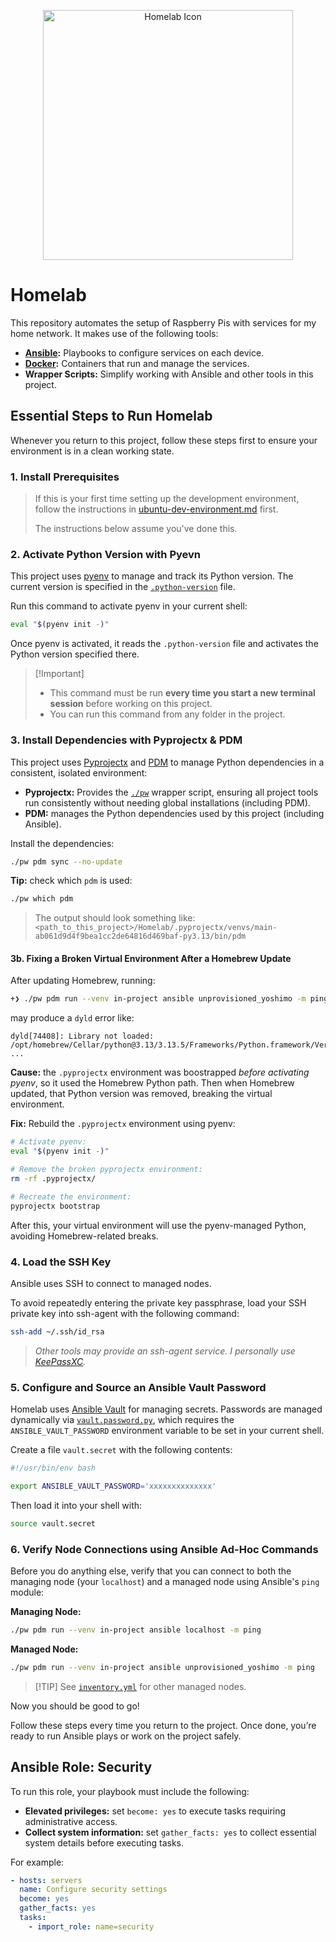 <p align="center">
    <img src="./gallery/homelab-icon-1.png" alt="Homelab Icon" width="400" height="400">
</p>

# Homelab

This repository automates the setup of Raspberry Pis with services for my home network. It
makes use of the following tools:

- **[Ansible](https://www.ansible.com/):** Playbooks to configure services on each device.
- **[Docker](https://docs.docker.com/get-started/):** Containers that run and manage the
  services.
- **Wrapper Scripts:** Simplify working with Ansible and other tools in this project.

## Essential Steps to Run Homelab

Whenever you return to this project, follow these steps first to ensure your environment is in
a clean working state.

### 1. Install Prerequisites

> If this is your first time setting up the development environment, follow the instructions in
> [ubuntu-dev-environment.md](./docs/ubuntu-dev-environment.md) first.
>
> The instructions below assume you've done this.

### 2. Activate Python Version with Pyevn

This project uses [pyenv](https://github.com/pyenv/pyenv) to manage and track its Python
version. The current version is specified in the [`.python-version`](./.python-version) file.

Run this command to activate pyenv in your current shell:

```bash
eval "$(pyenv init -)"
```

Once pyenv is activated, it reads the `.python-version` file and activates the Python version
specified there.

> \[!Important\]
> - This command must be run **every time you start a new terminal session** before working on
>   this project.
> - You can run this command from any folder in the project.  

### 3. Install Dependencies with Pyprojectx & PDM

This project uses [Pyprojectx](https://github.com/pyprojectx/pyprojectx) and
[PDM](https://github.com/pdm-project/pdm) to manage Python dependencies in a consistent,
isolated environment:

- **Pyprojectx:** Provides the [`./pw`](./pw) wrapper script, ensuring all project tools run
  consistently without needing global installations (including PDM).
- **PDM:** manages the Python dependencies used by this project (including Ansible).  

Install the dependencies:

```bash
./pw pdm sync --no-update
```

**Tip:** check which `pdm` is used:

```bash
./pw which pdm
```

> The output should look something like:
> `<path_to_this_project>/Homelab/.pyprojectx/venvs/main-ab061d9d4f9bea1cc2de64816d469baf-py3.13/bin/pdm`

#### 3b. Fixing a Broken Virtual Environment After a Homebrew Update

After updating Homebrew, running:

```bash
+❯ ./pw pdm run --venv in-project ansible unprovisioned_yoshimo -m ping
```

may produce a `dyld` error like:

```
dyld[74408]: Library not loaded: /opt/homebrew/Cellar/python@3.13/3.13.5/Frameworks/Python.framework/Versions/3.13/Python
...
```

**Cause:** the `.pyprojectx` environment was boostrapped _before activating pyenv_, so it used
the Homebrew Python path. Then when Homebrew updated, that Python version was removed, breaking
the virtual environment.

**Fix:** Rebuild the `.pyprojectx` environment using pyenv:

```bash
# Activate pyenv:
eval "$(pyenv init -)"

# Remove the broken pyprojectx environment:
rm -rf .pyprojectx/

# Recreate the environment:
pyprojectx bootstrap
```

After this, your virtual environment will use the pyenv-managed Python, avoiding
Homebrew-related breaks.

### 4. Load the SSH Key

Ansible uses SSH to connect to managed nodes.

To avoid repeatedly entering the private key passphrase, load your SSH private key into
ssh-agent with the following command:

```bash
ssh-add ~/.ssh/id_rsa
```

> _Other tools may provide an ssh-agent service. I personally use
> [KeePassXC](https://keepassxc.org/)._

### 5. Configure and Source an Ansible Vault Password

Homelab uses [Ansible
Vault](https://docs.ansible.com/ansible/latest/vault_guide/vault_using_encrypted_content.html)
for managing secrets. Passwords are managed dynamically via
[`vault.password.py`](./vault.password.py), which requires the `ANSIBLE_VAULT_PASSWORD`
environment variable to be set in your current shell.

Create a file `vault.secret` with the following contents:

```bash
#!/usr/bin/env bash

export ANSIBLE_VAULT_PASSWORD='xxxxxxxxxxxxxx'
```

Then load it into your shell with:

```bash
source vault.secret
```

### 6. Verify Node Connections using Ansible Ad-Hoc Commands

Before you do anything else, verify that you can connect to both the managing node (your
`localhost`) and a managed node using Ansible's `ping` module:

**Managing Node:**

```bash
./pw pdm run --venv in-project ansible localhost -m ping
```

**Managed Node:**

```bash
./pw pdm run --venv in-project ansible unprovisioned_yoshimo -m ping
```

> \[!TIP\]
> See [`inventory.yml`](./inventory.yml) for other managed nodes.

Now you should be good to go!

Follow these steps every time you return to the project. Once done, you’re ready to run Ansible
plays or work on the project safely.

## Ansible Role: Security

To run this role, your playbook must include the following:

- **Elevated privileges:** set `become: yes` to execute tasks requiring administrative access.
- **Collect system information:** set `gather_facts: yes` to collect essential system
  details before executing tasks.

For example:

```yaml
- hosts: servers
  name: Configure security settings
  become: yes
  gather_facts: yes
  tasks:
    - import_role: name=security
```
